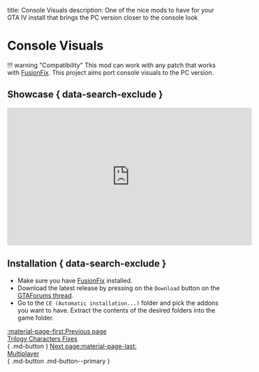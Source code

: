 title: Console Visuals
description: One of the nice mods to have for your GTA IV install that brings the PC version closer to the console look

# Console Visuals
!!! warning "Compatibility"
    This mod can work with any patch that works with [FusionFix](fusionfix.md).
This project aims port console visuals to the PC version.

## Showcase { data-search-exclude }
<iframe width="560" height="315" src="https://www.youtube.com/embed/UuXVYUGJ45Y?si=gjuLgquNDoHyJeLq&amp;start=394" title="YouTube video player" frameborder="0" allow="accelerometer; clipboard-write; encrypted-media; gyroscope; picture-in-picture; web-share" allowfullscreen></iframe>

## Installation { data-search-exclude }
* Make sure you have [FusionFix](fusionfix.md) installed.
* Download the latest release by pressing on the `Download` button on the [GTAForums thread](https://gtaforums.com/topic/989098-console-visuals-the-complete-edition/).
* Go to the `CE (Automatic installation...)` folder and pick the addons you want to have. Extract the contents of the desired folders into the game folder.

[:material-page-first:Previous page <br>Trilogy Characters Fixes</br>](charactersfixes.md){ .md-button } [Next page:material-page-last: <br>Multiplayer</br>](../multiplayer.md){ .md-button .md-button--primary }